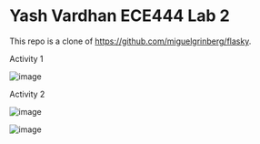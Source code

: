 # Yash Vardhan ECE444 Lab 2
This repo is a clone of https://github.com/miguelgrinberg/flasky.

Activity 1

![image](https://user-images.githubusercontent.com/59708439/192159876-bb9f3f7a-4c71-4185-877d-ee5a1bec2351.png)

Activity 2

![image](https://user-images.githubusercontent.com/59708439/192160104-168e62d1-fd2f-41df-9beb-0d0f8e4f0247.png)

![image](https://user-images.githubusercontent.com/59708439/192160159-01bb042e-3235-4867-a207-1389489c2506.png)

